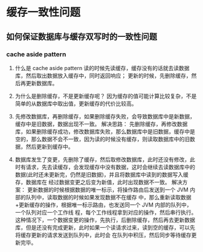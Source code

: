 # 缓存一致性问题
## 如何保证数据库与缓存双写时的一致性问题
### cache aside pattern
1. 什么是 cache aside pattern
读的时候先读缓存，缓存没有的话就去读数据库，然后取出数据放入缓存中，同时返回响应；
更新的时候，先删除缓存，然后再更新数据库。

2. 为什么是删除缓存，不是更新缓存呢？
因为缓存的值可能计算比较复杂，不是简单的从数据库中取出值，更新缓存的代价比较高。

3. 先修改数据库，再删除缓存，如果删除缓存失败，会导致数据库中是新数据，缓存中是旧数据，数据出现不一致。
解决思路：
先删除缓存，再修改数据库，如果删除缓存成功，修改数据库失败，那么数据库中是旧数据，缓存中是空的，那么数据不会不一致，因为读的时候没有缓存，则读取数据库中的旧数据，然后更新到缓存中。

3. 数据库发生了变更，先删除了缓存，然后取修改数据库，此时还没有修改，此时有请求，先去读缓存，会发现缓存中没有数据，这时会继续去读数据库中的数据(此时还未更新完，仍然是旧数据)，并且将数据库中读到的数据写入缓存，数据库在
经过数据变更之后变为新值，此时出现数据不一致。
解决方案：
更新数据的时候根据数据的唯一标示，将操作路由后发送到一个 JVM 内部的队列中，读取数据的时候如果发现数据不在缓存
中，那么重新读取数据+更新缓存的操作，根据唯一标示路由，也发送同一个 JVM 内部的队列中，一个队列对应一个工作线
程，每个工作线程拿到对应的操作，然后串行执行。这种情况下，一个数据变更的操作，先执行，后删除缓存，然后再去更新数据库，但是还没有完成更新，此时如果一个读请求过来，读到空的缓存，可以先将缓存更新的请求发送到队列中，此时会
在队列中积压，然后同步等待缓存更新完毕。